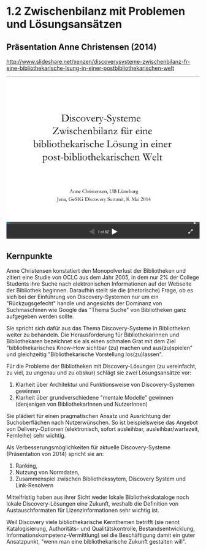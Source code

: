# 1.2 Zwischenbilanz mit Problemen und Lösungsansätzen

## Präsentation Anne Christensen (2014)
http://www.slideshare.net/xenzen/discoverysysteme-zwischenbilanz-fr-eine-bibliothekarische-lsung-in-einer-postbibliothekarischen-welt

[![Screenshot Christensen 2014](images/screenshot-christensen-2014.png)](http://www.slideshare.net/xenzen/discoverysysteme-zwischenbilanz-fr-eine-bibliothekarische-lsung-in-einer-postbibliothekarischen-welt)


## Kernpunkte

Anne Christensen konstatiert den Monopolverlust der Bibliotheken und zitiert eine Studie von OCLC aus dem Jahr 2005, in dem nur 2% der College Students ihre Suche nach elektronischen Informationen auf der Webseite der Bibliothek beginnen. Daraufhin stellt sie die (rhetorische) Frage, ob es sich bei der Einführung von Discovery-Systemen nur um ein "Rückzugsgefecht" handle und angesichts der Dominanz von Suchmaschinen wie Google das "Thema Suche" von Bibliotheken ganz aufgegeben werden sollte.

Sie spricht sich dafür aus das Thema Discovery-Systeme in Bibliotheken weiter zu behandeln. Die Herausforderung für Bibliothekarinnen und Bibliothekaren bezeichnet sie als einen schmalen Grat mit dem Ziel "bibliothekarisches Know-How sichtbar (zu) machen und aus(zu)spielen" und gleichzeitig "Bibliothekarische Vorstellung los(zu)lassen".

Für die Probleme der Bibliotheken mit Discovery-Lösungen (zu vereinfacht, zu viel, zu ungenau und zu obskur) schlägt sie zwei Lösungsansätze vor:
1. Klarheit über Architektur und Funktionsweise von Discovery-Systemen gewinnen
2. Klarheit über grundverschiedene "mentale Modelle" gewinnen (denjenigen von BibliothekarInnen und NutzerInnen)

Sie plädiert für einen pragmatischen Ansatz und Ausrichtung der Suchoberflächen nach Nutzerwünschen. So ist beispielsweise das Angebot von Delivery-Optionen (elektronisch, sofort ausleihbar, ausleihbar/wartezeit, Fernleihe) sehr wichtig.

Als Verbesserungsmöglichkeiten für aktuelle Discovery-Systeme (Präsentation von 2014) spricht sie an:
1. Ranking,
2. Nutzung von Normdaten,
3. Zusammenspiel zwischen Bibliothekssytem, Discovery System und Link-Resolvern

Mittelfristig haben aus ihrer Sicht weder lokale Bibliothekskataloge noch lokale Discovery-Lösungen eine Zukunft, weshalb die Definition von Austauschformaten für Lizenzinformationen sehr wichtig ist.

Weil Discovery viele bibliothekarische Kernthemen betrifft (sie nennt Katalogisierung, Authoritäts- und Qualitätskontrolle, Bestandsentwicklung, Informationskompetenz-Vermittlung) sei die Beschäftigung damit ein guter Ansatzpunkt, "wenn man eine bibliothekarische Zukunft gestalten will".